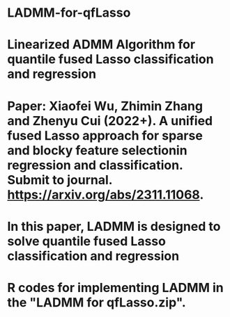 # LADMM-for-qfLasso
# Linearized ADMM Algorithm for quantile fused Lasso classification and regression
# Paper: Xiaofei Wu, Zhimin Zhang and Zhenyu Cui (2022+). A unified fused Lasso approach for sparse and blocky feature selectionin regression and classification. Submit to journal. https://arxiv.org/abs/2311.11068. 
# In this paper, LADMM is designed to solve quantile fused Lasso classification and regression 
# R codes for implementing LADMM in the "LADMM for qfLasso.zip".
